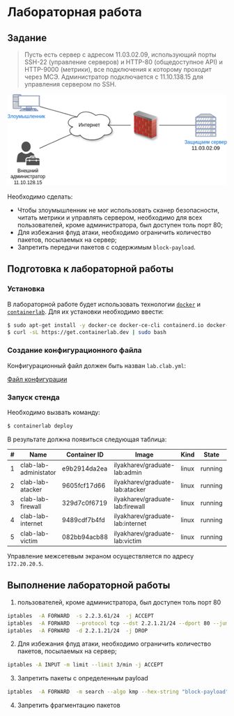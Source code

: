 # Лабораторная работа 

## Задание 

> Пусть есть сервер с адресом 11.03.02.09, 
использующий порты SSH-22 (управление серверов) 
и HTTP-80 (общедоступное API) и HTTP-9000 (метрики), 
все подключения к которому проходит через МСЭ. 
Администратор подключается с 11.10.138.15 для управления сервером по SSH.

![Топология сети](./screenshoots/Scheme.drawio.png)

Необходимо сделать:
-	Чтобы злоумышленник не мог использовать сканер безопасности, читать метрики и управлять сервером, необходимо для всех пользователей, кроме администратора, был доступен толь порт 80;
- Для избежания флуд атаки, необходимо ограничить количество пакетов, посылаемых на сервер;
- Запретить передачи пакетов с содержимым `block-payload`.

## Подготовка к лабораторной работы
### Установка
В лабораторной работе будет использовать технологии [`docker`](https://docs.docker.com/engine/install/ubuntu/#install-using-the-repository) и [`containerlab`](https://containerlab.dev/install/#install-script).
Для их установки необходимо ввести:
```bash
$ sudo apt-get install -y docker-ce docker-ce-cli containerd.io docker-buildx-plugin docker-compose-plugin
$ curl -sL https://get.containerlab.dev | sudo bash
```
### Создание конфигурационного файла
Конфигурационный файл должен быть назван `lab.clab.yml`:

[Файл конфигурации](./lab.clab.yml)

### Запуск стенда
Необходимо вызвать команду:
```bash
$ containerlab deploy
```

В результате должна появиться следующая таблица:

| # |         Name          | Container ID |              Image               | Kind  |  State  |  IPv4 Address  |     IPv6 Address     |
|---|-----------------------|--------------|----------------------------------|-------|---------|----------------|----------------------|
| 1 | clab-lab-administator | e9b2914da2ea | ilyakharev/graduate-lab:admin    | linux | running | 172.20.20.3/24 | 2001:172:20:20::3/64 |
| 2 | clab-lab-atacker      | 9605fcf17d66 | ilyakharev/graduate-lab:atacker  | linux | running | 172.20.20.2/24 | 2001:172:20:20::2/64 |
| 3 | clab-lab-firewall     | 329d7c0f6719 | ilyakharev/graduate-lab:firewall | linux | running | 172.20.20.4/24 | 2001:172:20:20::4/64 |
| 4 | clab-lab-internet     | 9489cdf7b4fd | ilyakharev/graduate-lab:internet | linux | running | 172.20.20.5/24 | 2001:172:20:20::5/64 |
| 5 | clab-lab-victim       | 082bb94acb88 | ilyakharev/graduate-lab:victim   | linux | running | 172.20.20.6/24 | 2001:172:20:20::6/64 |

Управление межсетевым экраном осуществляется по адресу `172.20.20.5`.

## Выполнение лабораторной работы

1. пользователей, кроме администратора, был доступен толь порт 80
```bash
iptables  -A FORWARD  -s 2.2.3.61/24  -j ACCEPT
iptables  -A FORWARD  --protocol tcp --dst 2.2.1.21/24 --dport 80 --jump ACCEPT
iptables  -A FORWARD  -d 2.2.1.21/24  -j DROP
```
2. Для избежания флуд атаки, необходимо ограничить количество пакетов, посылаемых на сервер;
```bash
iptables -A INPUT -m limit --limit 3/min -j ACCEPT
```
3. Запретить пакеты с определенным payload
```bash
iptables  -A FORWARD  -m search --algo kmp --hex-string "block-payload"  -j ACCEPT
```
4. Запретить фрагментацию пакетов
